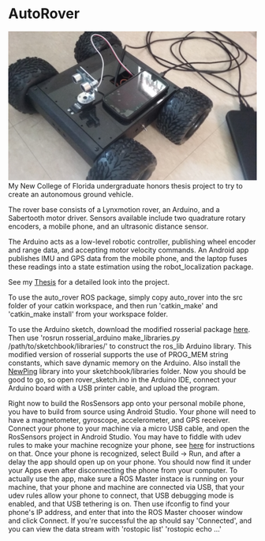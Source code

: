 # AutoRover
![Constructed Rover](https://github.com/NoahRJohnson/Thesis/blob/master/figures/roverFinished.jpg)
My New College of Florida undergraduate honors thesis project to try to create an autonomous ground vehicle.

The rover base consists of a Lynxmotion rover, an Arduino, and a Sabertooth motor driver. Sensors available include two quadrature rotary encoders, a mobile phone, and an ultrasonic distance sensor.

The Arduino acts as a low-level robotic controller, publishing wheel encoder and range data, and accepting motor velocity commands. An Android app publishes IMU and GPS data from the mobile phone, and the laptop fuses these readings into a state estimation using the robot_localization package.

See my [Thesis](https://github.com/NoahRJohnson/Thesis/blob/master/main.pdf) for a detailed look into the project. 

To use the auto_rover ROS package, simply copy auto_rover into the src folder of your catkin workspace, and then run 'catkin_make' and 'catkin_make install' from your workspace folder.

To use the Arduino sketch, download the modified rosserial package [here](https://github.com/NoahRJohnson/rosserial). Then use 'rosrun rosserial_arduino make_libraries.py /path/to/sketchbook/libraries/' to construct the ros_lib Arduino library. This modified version of rosserial supports the use of PROG_MEM string constants, which save dynamic memory on the Arduino. Also install the [NewPing]() library into your sketchbook/libraries folder. Now you should be good to go, so open rover_sketch.ino in the Arduino IDE, connect your Arduino board with a USB printer cable, and upload the program. 

Right now to build the RosSensors app onto your personal mobile phone, you have to build from source using Android Studio. Your phone will need to have a magnetometer, gyroscope, accelerometer, and GPS receiver. Connect your phone to your machine via a micro USB cable, and open the RosSensors project in Android Studio. You may have to fiddle with udev rules to make your machine recognize your phone, see [here](https://developer.android.com/studio/run/device.html) for instructions on that. Once your phone is recognized, select Build -> Run, and after a delay the app should open up on your phone. You should now find it under your Apps even after disconnecting the phone from your computer. To actually use the app, make sure a ROS Master instace is running on your machine, that your phone and machine are connected via USB, that your udev rules allow your phone to connect, that USB debugging mode is enabled, and that USB tethering is on. Then use ifconfig to find your phone's IP address, and enter that into the ROS Master chooser window and click Connect. If you're successful the ap should say 'Connected', and you can view the data stream with 'rostopic list' 'rostopic echo ...'
